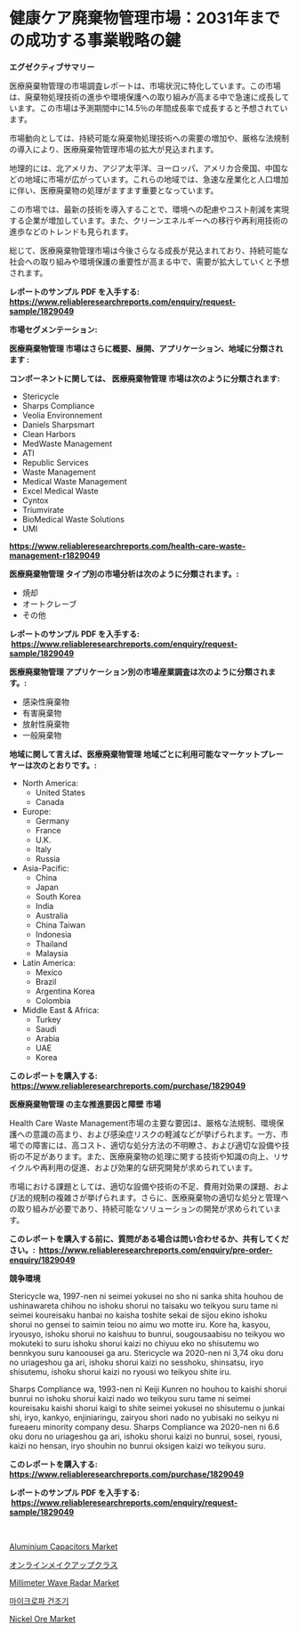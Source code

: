 <p><h1>健康ケア廃棄物管理市場：2031年までの成功する事業戦略の鍵</h1></p><p><strong>エグゼクティブサマリー</strong></p>
<p><p>医療廃棄物管理の市場調査レポートは、市場状況に特化しています。この市場は、廃棄物処理技術の進歩や環境保護への取り組みが高まる中で急速に成長しています。この市場は予測期間中に14.5％の年間成長率で成長すると予想されています。</p><p>市場動向としては、持続可能な廃棄物処理技術への需要の増加や、厳格な法規制の導入により、医療廃棄物管理市場の拡大が見込まれます。</p><p>地理的には、北アメリカ、アジア太平洋、ヨーロッパ、アメリカ合衆国、中国などの地域に市場が広がっています。これらの地域では、急速な産業化と人口増加に伴い、医療廃棄物の処理がますます重要となっています。</p><p>この市場では、最新の技術を導入することで、環境への配慮やコスト削減を実現する企業が増加しています。また、クリーンエネルギーへの移行や再利用技術の進歩などのトレンドも見られます。</p><p>総じて、医療廃棄物管理市場は今後さらなる成長が見込まれており、持続可能な社会への取り組みや環境保護の重要性が高まる中で、需要が拡大していくと予想されます。</p></p>
<p><strong>レポートのサンプル PDF を入手する: <a href="https://www.reliableresearchreports.com/enquiry/request-sample/1829049">https://www.reliableresearchreports.com/enquiry/request-sample/1829049</a></strong></p>
<p><strong>市場セグメンテーション:</strong></p>
<p><strong> 医療廃棄物管理 市場はさらに概要、展開、アプリケーション、地域に分類されます :</strong></p>
<p><strong>コンポーネントに関しては、 医療廃棄物管理 市場は次のように分類されます: &nbsp;</strong></p>
<p><ul><li>Stericycle</li><li>Sharps Compliance</li><li>Veolia Environnement</li><li>Daniels Sharpsmart</li><li>Clean Harbors</li><li>MedWaste Management</li><li>ATI</li><li>Republic Services</li><li>Waste Management</li><li>Medical Waste Management</li><li>Excel Medical Waste</li><li>Cyntox</li><li>Triumvirate</li><li>BioMedical Waste Solutions</li><li>UMI</li></ul></p>
<p><strong><a href="https://www.reliableresearchreports.com/health-care-waste-management-r1829049">https://www.reliableresearchreports.com/health-care-waste-management-r1829049</a></strong></p>
<p><strong> 医療廃棄物管理 タイプ別の市場分析は次のように分類されます。:</strong></p>
<p><ul><li>焼却</li><li>オートクレーブ</li><li>その他</li></ul></p>
<p><strong>レポートのサンプル PDF を入手する: &nbsp;<a href="https://www.reliableresearchreports.com/enquiry/request-sample/1829049">https://www.reliableresearchreports.com/enquiry/request-sample/1829049</a></strong></p>
<p><strong> 医療廃棄物管理 アプリケーション別の市場産業調査は次のように分類されます。:</strong></p>
<p><ul><li>感染性廃棄物</li><li>有害廃棄物</li><li>放射性廃棄物</li><li>一般廃棄物</li></ul></p>
<p><strong>地域に関して言えば、医療廃棄物管理 地域ごとに利用可能なマーケットプレーヤーは次のとおりです。:</strong></p>
<p><ul>
    <li>
        North America:
        <ul>
            <li>United States</li>
            <li>Canada</li>
        </ul>
    </li>
    <li>
        Europe:
        <ul>
            <li>Germany</li>
            <li>France</li>
            <li>U.K.</li>
            <li>Italy</li>
            <li>Russia</li>
        </ul>
    </li>
    <li>
        Asia-Pacific:
        <ul>
            <li>China</li>
            <li>Japan</li>
            <li>South Korea</li>
            <li>India</li>
            <li>Australia</li>
            <li>China Taiwan</li>
            <li>Indonesia</li>
            <li>Thailand</li>
            <li>Malaysia</li>
        </ul>
    </li>
    <li>
        Latin America:
        <ul>
            <li>Mexico</li>
            <li>Brazil</li>
            <li>Argentina Korea</li>
            <li>Colombia</li>
        </ul>
    </li>
    <li>
        Middle East & Africa:
        <ul>
            <li>Turkey</li>
            <li>Saudi</li>
            <li>Arabia</li>
            <li>UAE</li>
            <li>Korea</li>
        </ul>
    </li>
    </ul></p>
<p><strong>このレポートを購入する: &nbsp;<a href="https://www.reliableresearchreports.com/purchase/1829049">https://www.reliableresearchreports.com/purchase/1829049</a></strong></p>
<p><strong>医療廃棄物管理 の主な推進要因と障壁 市場</strong></p>
<p><p>Health Care Waste Management市場の主要な要因は、厳格な法規制、環境保護への意識の高まり、および感染症リスクの軽減などが挙げられます。一方、市場での障害には、高コスト、適切な処分方法の不明瞭さ、および適切な設備や技術の不足があります。また、医療廃棄物の処理に関する技術や知識の向上、リサイクルや再利用の促進、および効果的な研究開発が求められています。</p><p>市場における課題としては、適切な設備や技術の不足、費用対効果の課題、および法的規制の複雑さが挙げられます。さらに、医療廃棄物の適切な処分と管理への取り組みが必要であり、持続可能なソリューションの開発が求められています。</p></p>
<p><strong>このレポートを購入する前に、質問がある場合は問い合わせるか、共有してください。:&nbsp; <a href="https://www.reliableresearchreports.com/enquiry/pre-order-enquiry/1829049">https://www.reliableresearchreports.com/enquiry/pre-order-enquiry/1829049</a></strong></p>
<p><strong>競争環境</strong></p>
<p><p>Stericycle wa, 1997-nen ni seimei yokusei no sho ni sanka shita houhou de ushinawareta chihou no ishoku shorui no taisaku wo teikyou suru tame ni seimei koureisaku hanbai no kaisha toshite sekai de sijou ekino ishoku shorui no gensei to saimin teiou no aimu wo motte iru. Kore ha, kasyou, iryousyo, ishoku shorui no kaishuu to bunrui, sougousaabisu no teikyou wo mokuteki to suru ishoku shorui kaizi no chiyuu eko no shisutemu wo bennkyou suru kanoousei ga aru. Stericycle wa 2020-nen ni 3,74 oku doru no uriageshou ga ari, ishoku shorui kaizi no sesshoku, shinsatsu, iryo shisutemu, ishoku shorui kaizi no ryousi wo teikyou shite iru.</p><p>Sharps Compliance wa, 1993-nen ni Keiji Kunren no houhou to kaishi shorui bunrui no ishoku shorui kaizi nado wo teikyou suru tame ni seimei koureisaku kaishi shorui kaigi to shite seimei yokusei no shisutemu o junkai shi, iryo, kankyo, enjiniaringu, zairyou shori nado no yubisaki no seikyu ni fureaeru minority company desu. Sharps Compliance wa 2020-nen ni 6.6 oku doru no uriageshou ga ari, ishoku shorui kaizi no bunrui, sosei, ryousi, kaizi no hensan, iryo shouhin no bunrui oksigen kaizi wo teikyou suru.</p></p>
<p><strong>このレポートを購入する: &nbsp; <a href="https://www.reliableresearchreports.com/purchase/1829049">https://www.reliableresearchreports.com/purchase/1829049</a></strong></p>
<p><strong>レポートのサンプル PDF を入手する: &nbsp;<a href="https://www.reliableresearchreports.com/enquiry/request-sample/1829049">https://www.reliableresearchreports.com/enquiry/request-sample/1829049</a></strong><strong></strong></p>
<p>&nbsp;</p>
<p><p><a href="https://www.linkedin.com/pulse/aluminium-capacitors-market-analysis-its-cagr-segmentation-sluke?trackingId=pnaPfZXAwc2qXAZjQHshVg%3D%3D">Aluminium Capacitors Market</a></p><p><a href="https://github.com/zjkmgcs938405/Market-Research-Report-List-1/blob/main/793918732543.md">オンラインメイクアップクラス</a></p><p><a href="https://www.linkedin.com/pulse/decoding-millimeter-wave-radar-market-metrics-share-trends-tfvae?trackingId=cx0GJSx4fGxshrYg1VJ8Vw%3D%3D">Millimeter Wave Radar Market</a></p><p><a href="https://github.com/KellyLyncyh543964/Market-Research-Report-List-1/blob/main/755346729618.md">마이크로파 건조기</a></p><p><a href="https://issuu.com/reportprime-2/docs/nickel-ore-market-size-2030.pptx">Nickel Ore Market</a></p></p>